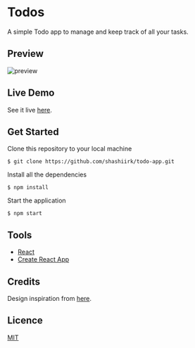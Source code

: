 # Todos

A simple Todo app to manage and keep track of all your tasks.

## Preview

![preview](https://user-images.githubusercontent.com/48406108/119082043-e17e5100-ba1a-11eb-9762-b94c8357a496.jpg)

## Live Demo

See it live [here](https://shashiirk.github.io/todos).

## Get Started

Clone this repository to your local machine

```
$ git clone https://github.com/shashiirk/todo-app.git
```

Install all the dependencies

```
$ npm install
```

Start the application

```
$ npm start
```

## Tools

- [React](https://reactjs.org)
- [Create React App](https://create-react-app.dev/)

## Credits

Design inspiration from [here](https://dribbble.com/shots/15185058).

## Licence

[MIT](https://choosealicense.com/licenses/mit)
